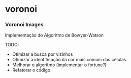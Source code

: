 # voronoi
### Voronoi Images

Implementação do Algoritmo de Bowyer-Watson

TODO:
* Otimizar a busca por vizinhos
* Otimizar a identificação da cor mais comum das células
* Melhorar o algoritmo (implementar o fortune?)
* Refatorar o código
